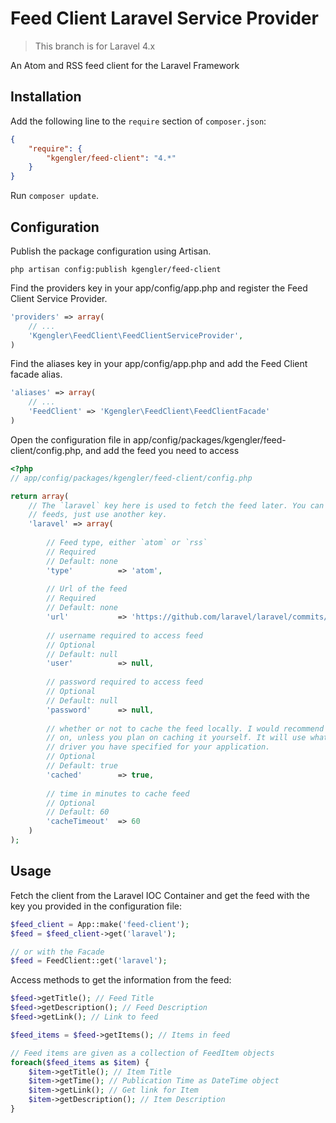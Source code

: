 # Feed Client Laravel Service Provider

> This branch is for Laravel 4.x

An Atom and RSS feed client for the Laravel Framework

## Installation

Add the following line to the `require` section of `composer.json`:

```json
{
    "require": {
        "kgengler/feed-client": "4.*"
    }
}
```

Run `composer update`.

## Configuration

Publish the package configuration using Artisan.

```
php artisan config:publish kgengler/feed-client
```

Find the providers key in your app/config/app.php and register the Feed Client Service Provider.

```php
'providers' => array(
    // ...
    'Kgengler\FeedClient\FeedClientServiceProvider',
)
```

Find the aliases key in your app/config/app.php and add the Feed Client facade alias.

```php
'aliases' => array(
    // ...
    'FeedClient' => 'Kgengler\FeedClient\FeedClientFacade'
)
```

Open the configuration file in app/config/packages/kgengler/feed-client/config.php, and add the feed 
you need to access

```php
<?php
// app/config/packages/kgengler/feed-client/config.php

return array(
    // The `laravel` key here is used to fetch the feed later. You can specify multiple
    // feeds, just use another key.
    'laravel' => array(
        
        // Feed type, either `atom` or `rss`
        // Required
        // Default: none
        'type'          => 'atom',
        
        // Url of the feed
        // Required
        // Default: none
        'url'           => 'https://github.com/laravel/laravel/commits/master.atom',
        
        // username required to access feed
        // Optional
        // Default: null
        'user'          => null,
        
        // password required to access feed
        // Optional
        // Default: null
        'password'      => null,
        
        // whether or not to cache the feed locally. I would recommend leaving this
        // on, unless you plan on caching it yourself. It will use whatever cache
        // driver you have specified for your application.
        // Optional
        // Default: true
        'cached'        => true,
        
        // time in minutes to cache feed
        // Optional
        // Default: 60
        'cacheTimeout'  => 60
    )
);
```

## Usage

Fetch the client from the Laravel IOC Container and get the feed 
with the key you provided in the configuration file:

```php
$feed_client = App::make('feed-client');
$feed = $feed_client->get('laravel');

// or with the Facade
$feed = FeedClient::get('laravel');
```

Access methods to get the information from the feed:

```php
$feed->getTitle(); // Feed Title
$feed->getDescription(); // Feed Description
$feed->getLink(); // Link to feed

$feed_items = $feed->getItems(); // Items in feed

// Feed items are given as a collection of FeedItem objects
foreach($feed_items as $item) {
    $item->getTitle(); // Item Title
    $item->getTime(); // Publication Time as DateTime object
    $item->getLink(); // Get link for Item
    $item->getDescription(); // Item Description
}
```

